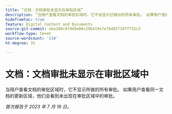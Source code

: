 ```yaml
---
title: “文档：文档审批未显示在审批区域”
description: “当用户查看文档的审批区域时，它不会显示已做出的所有审批。 如果用户查看同一文档的更新区域，他们会看到未出现在审批区域中的审批。”
hidefromtoc: true
feature: Digital Content and Documents
source-git-commit: eba288c8fdd9e08c29b419e7e76d85719ff732c3
workflow-type: tm+mt
source-wordcount: '110'
ht-degree: 3%

---
```



# 文档：文档审批未显示在审批区域中

<!--On WF and WFP TOCs-->

当用户查看文档的审批区域时，它不显示所做的所有审批。 如果用户查看同一文档的更新区域，他们会看到未出现在审批区域中的审批。

_首次报告于 2023 年 7 月 19 日。_
